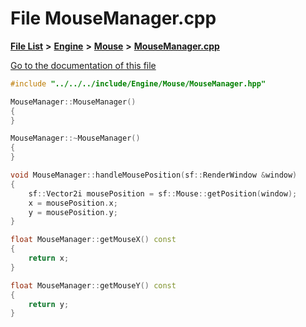 

# File MouseManager.cpp

[**File List**](files.md) **>** [**Engine**](dir_3072bc1f55ed1280fe4fbe6b21c78379.md) **>** [**Mouse**](dir_6b283f0e52bc253c2977cc1de7c30b9b.md) **>** [**MouseManager.cpp**](MouseManager_8cpp.md)

[Go to the documentation of this file](MouseManager_8cpp.md)


```C++
#include "../../../include/Engine/Mouse/MouseManager.hpp"

MouseManager::MouseManager()
{
}

MouseManager::~MouseManager()
{
}

void MouseManager::handleMousePosition(sf::RenderWindow &window)
{
    sf::Vector2i mousePosition = sf::Mouse::getPosition(window);
    x = mousePosition.x;
    y = mousePosition.y;
}

float MouseManager::getMouseX() const
{
    return x;
}

float MouseManager::getMouseY() const
{
    return y;
}
```


